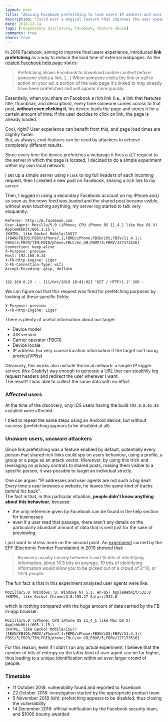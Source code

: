 ```yaml
---
layout: post
title: "Abusing Facebook prefetching to leak users IP address and user agent"
description: "Could ever a magical feature that improves the user experience by reducing load time be exploited to get some useful data on a targeted user? C'mon it's 2018, obviously yes!"
date: 2018-12-14
tags: [responsible disclosure, facebook, feature abuse]
comments: true
share: true
---
```


In 2016 Facebook, aiming to improve final users experience, introduced **link prefetching** as a way to reduce the load time of external webpages. 
As the [related Facebook help page](https://www.facebook.com/business/help/1514372351922333) states:
> Prefetching allows Facebook to download mobile content before someone clicks a link. [...] When someone clicks the link or call to action on your ad, a portion of the web page it's linked to may already have been prefetched and will appear more quickly.

Essentially, when you share on Facebook a rich link (i.e., a link that features title, thumbnail, and description), every time someone comes across to that post, **without even clicking it**, his device loads the page and stores it for a certain amount of time: if the user decides to click on link, the page is already loaded.

Cool, right? User experience can benefit from this, and page load times are slightly faster.  
But, as always, cool features can be used by attackers to achieve completely different results.

Since every time the device prefetches a webpage it fires a `GET` request to the server in which the page is located, I decided to do a simple experiment within my own local network.

I set up a simple server using `Flask` to log full headers of each incoming request; then I created a new post on Facebook, sharing a rich link to my server.

Then, I logged in using a secondary Facebook account on my iPhone and,ì as soon as the news feed was loaded and the shared post became visible, without even touching anything, my server log started to talk very eloquently:

```
Referer: http://m.facebook.com
User-Agent: Mozilla/5.0 (iPhone; CPU iPhone OS 11_4_1 like Mac OS X) AppleWebKit/605.1.15 \
(KHTML, like Gecko) Mobile/15G77 [FBAN/FBIOS;FBDV/iPhone7,1;FBMD/iPhone;FBSN/iOS;FBSV/11.4.1;\
FBSS/3;FBCR/TIM;FBID/phone;FBLC/en_GB;FBOP/5;FBRV/127173516]
Connection: keep-alive
X-Purpose: preview
Host: 192.168.0.24
X-Fb-Http-Engine: Liger
X-Fb-Connection-Type: wifi
Accept-Encoding: gzip, deflate


192.168.0.23 - - [11/Oct/2018 18:41:02] "GET / HTTP/1.1" 200 -
```

We can figure out that this request was fired for prefetching purposes by looking at these specific fields:

```
X-Purpose: preview
X-Fb-Http-Engine: Liger
```

There is plenty of useful information about our target:
- Device model
- iOS version
- Carrier operator (FBCR)
- Device locale
- IP address (so very coarse location information if the target isn't using proxies/VPNs)

Obviously, this works also outside the local network: a simple IP logger service (like [Grabify](https://grabify.link/)) was enough to generate a URL that can stealthily log request headers and redirect the user wherever I want.  
The result? I was able to collect the same data with no effort.

### Affected users
At the time of the discovery, only iOS users having the build `192.0.0.61.85` installed were affected. 

I tried to repeat the same steps using an Android device, but without success (prefetching appears to be disabled at all).

### Unaware users, unaware attackers
Since link prefetching was a feature enabled by default, potentially every person that shared rich links could spy on users behaviour, using a profile, a group or a page as an attack vector.
Moreover, by using this trick and leveraging on privacy controls to shared posts, making them visible to a specific person, it was possible to target an individual strictly.

One can argue: "IP addresses and user agents are not such a big deal! Every time a user browses a website, he leaves the same kind of tracks behind his back".  
The fact is that, in this particular situation, **people didn't know anything about this behaviour**, because:

- the only reference given by Facebook can be found in the help section for businesses
- even if a user read that passage, there aren't any details on the particularly abundant amount of data that is sent just for the sake of previewing.

I just want to stress more on the second point.
An [experiment](https://www.eff.org/it/deeplinks/2010/01/tracking-by-user-agent) carried by the EFF (Electronic Frontier Foundation) in 2010 showed that:
> Browsers usually convey between 5 and 15 bits of identifying information, about 10.5 bits on average. 
> 10 bits of identifying information would allow you to be picked out of a crowd of 2^10, or 1024 people. 

The fun fact is that in this experiment analysed user agents were like:

```
Mozilla/5.0 (Windows; U; Windows NT 5.1; en-US) AppleWebKit/532.0 (KHTML, like Gecko) Chrome/3.0.195.27 Safari/532.0
```

which is nothing compared with the huge amount of data carried by the FB in-app browser:

```
Mozilla/5.0 (iPhone; CPU iPhone OS 11_4_1 like Mac OS X) AppleWebKit/605.1.15 \
(KHTML, like Gecko) Mobile/15G77 [FBAN/FBIOS;FBDV/iPhone7,1;FBMD/iPhone;FBSN/iOS;FBSV/11.4.1;\
FBSS/3;FBCR/TIM;FBID/phone;FBLC/en_GB;FBOP/5;FBRV/127173516]
```

For this reason, even if I didn't run any actual experiment, I believe that the number of bits of entropy on the latter kind of user agent can be far higher, thus leading to a unique identification within an even larger crowd of people.


### Timetable
- 11 October 2018: vulnerability found and reported to Facebook
- 22 October 2018: investigation started by the appropriate product team
- 5 November 2018 (ish): prefetching appears to be disabled, thus closing the vulnerability 
- 14 December 2018: official notification by the Facebook security team, and $1000 bounty awarded

